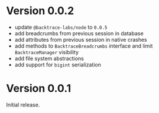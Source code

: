 # Version 0.0.2

-   update `@backtrace-labs/node` to `0.0.5`
-   add breadcrumbs from previous session in database
-   add attributes from previous session in native crashes
-   add methods to `BacktraceBreadcrumbs` interface and limit `BacktraceManager` visibility
-   add file system abstractions
-   add support for `bigint` serialization

# Version 0.0.1

Initial release.
